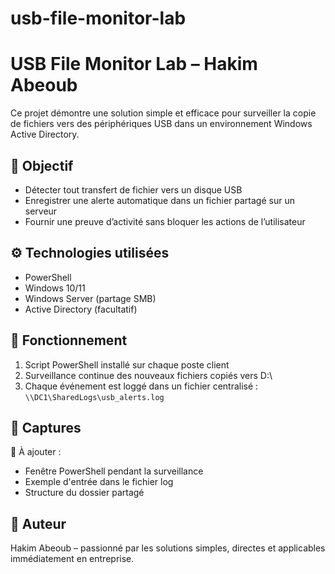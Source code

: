# usb-file-monitor-lab
# USB File Monitor Lab – Hakim Abeoub

Ce projet démontre une solution simple et efficace pour surveiller la copie de fichiers vers des périphériques USB dans un environnement Windows Active Directory.

## 🎯 Objectif
- Détecter tout transfert de fichier vers un disque USB
- Enregistrer une alerte automatique dans un fichier partagé sur un serveur
- Fournir une preuve d’activité sans bloquer les actions de l’utilisateur

## ⚙️ Technologies utilisées
- PowerShell
- Windows 10/11
- Windows Server (partage SMB)
- Active Directory (facultatif)

## 🔧 Fonctionnement
1. Script PowerShell installé sur chaque poste client
2. Surveillance continue des nouveaux fichiers copiés vers D:\
3. Chaque événement est loggé dans un fichier centralisé : `\\DC1\SharedLogs\usb_alerts.log`

## 📸 Captures
📌 À ajouter :
- Fenêtre PowerShell pendant la surveillance
- Exemple d'entrée dans le fichier log
- Structure du dossier partagé

## 🧠 Auteur
Hakim Abeoub – passionné par les solutions simples, directes et applicables immédiatement en entreprise.
